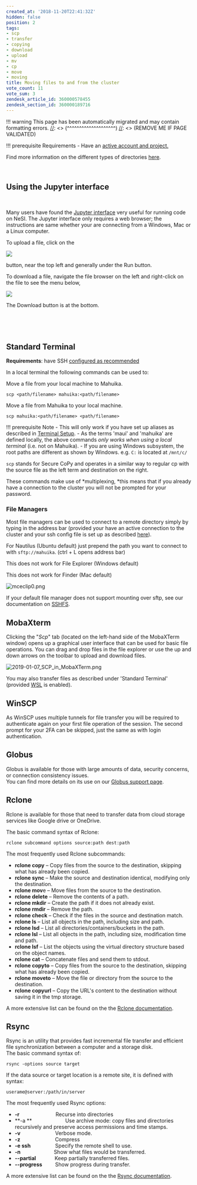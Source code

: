 ```yaml
---
created_at: '2018-11-20T22:41:32Z'
hidden: false
position: 2
tags:
- scp
- transfer
- copying
- download
- upload
- mv
- cp
- move
- moving
title: Moving files to and from the cluster
vote_count: 11
vote_sum: 3
zendesk_article_id: 360000578455
zendesk_section_id: 360000189716
---
```




[//]: <> (REMOVE ME IF PAGE VALIDATED)
[//]: <> (vvvvvvvvvvvvvvvvvvvv)
!!! warning
    This page has been automatically migrated and may contain formatting errors.
[//]: <> (^^^^^^^^^^^^^^^^^^^^)
[//]: <> (REMOVE ME IF PAGE VALIDATED)

!!! prerequisite Requirements
     -   Have an [active account and
         project.](https://support.nesi.org.nz/hc/en-gb/sections/360000196195-Accounts-Projects)

Find more information on the different types of directories
[here](../../../Storage/File_Systems_and_Quotas/NeSI_File_Systems_and_Quotas).

 

## Using the Jupyter interface

 

Many users have found the [Jupyter
interface](../../../Scientific_Computing/Interactive_computing_using_Jupyter/Jupyter_on_NeSI)
very useful for running code on NeSI. The Jupyter interface only
requires a web browser; the instructions are same whether your are
connecting from a Windows, Mac or a Linux computer.

To upload a file, click on the 

![](../../assets/images/Moving_files_to_and_from_the_cluster.png)

button, near the top left and generally under the Run button.

To download a file, navigate the file browser on the left and
right-click on the file to see the menu below,

![](../../assets/images/Moving_files_to_and_from_the_cluster_0.png)

The Download button is at the bottom.

 

 

## Standard Terminal

**Requirements**: have SSH [configured as
recommended](https://support.nesi.org.nz/hc/en-gb/sections/360000189696)

In a local terminal the following commands can be used to:

Move a file from your local machine to Mahuika.

``` sl
scp <path/filename> mahuika:<path/filename>
```

Move a file from Mahuika to your local machine.

``` sl
scp mahuika:<path/filename> <path/filename>
```
!!! prerequisite Note
     -   This will only work if you have set up aliases as described in
         [Terminal
         Setup](https://support.nesi.org.nz/hc/en-gb/articles/360000625535-Terminal-Setup-MacOS-Linux-).
     -   As the terms 'maui' and 'mahuika' are defined locally, the above
         commands *only works when using a local terminal* (i.e. not on
         Mahuika).
     -   If you are using Windows subsystem, the root paths are different
         as shown by Windows. e.g. `C:` is located at `/mnt/c/`

`scp` stands for Secure CoPy and operates in a similar way to regular cp
with the source file as the left term and destination on the right.

These commands make use of *multiplexing, *this means that if you
already have a connection to the cluster you will not be prompted for
your password.

### File Managers 

Most file managers can be used to connect to a remote directory simply
by typing in the address bar (provided your have an active connection to
the cluster and your ssh config file is set up as described
[here](../../../Scientific_Computing/Terminal_Setup/Standard_Terminal_Setup)).

For Nautilus (Ubuntu default) just prepend the path you want to connect
to with `sftp://mahuika`. (ctrl + L opens address bar)

This does not work for File Explorer (Windows default)

This does not work for Finder (Mac default)

![mceclip0.png](../../assets/images/Moving_files_to_and_from_the_cluster_1.png)

If your default file manager does not support mounting over sftp, see
our documentation
on [SSHFS](../../../General/FAQs/Can_I_use_SSHFS_to_mount_the_cluster_filesystem_on_my_local_machine).

## MobaXterm

Clicking the "*Scp*" tab (located on the left-hand side of the MobaXTerm
window) opens up a graphical user interface that can be used for basic
file operations. You can drag and drop files in the file explorer or use
the up and down arrows on the toolbar to upload and download files.

![2019-01-07\_SCP\_in\_MobaXTerm.png](../../assets/images/Moving_files_to_and_from_the_cluster_2.png)

You may also transfer files as described under 'Standard Terminal'
(provided
[WSL](../../../Scientific_Computing/Terminal_Setup/Windows_Subsystem_for_Linux_WSL)
is enabled).

## WinSCP

As WinSCP uses multiple tunnels for file transfer you will be required
to authenticate again on your first file operation of the session. The
second prompt for your 2FA can be skipped, just the same as with login
authentication.

## Globus

Globus is available for those with large amounts of data, security
concerns, or connection consistency issues.  
You can find more details on its use on our [Globus support
page](../../../Storage/Data_Transfer_Services/Data_Transfer_using_Globus_V5).

## Rclone

Rclone is available for those that need to transfer data from cloud
storage services like Google drive or OneDrive.

The basic command syntax of Rclone:

``` sl
rclone subcommand options source:path dest:path
```

The most frequently used Rclone subcommands:

-   **rclone copy** – Copy files from the source to the destination,
    skipping what has already been copied.
-   **rclone sync** – Make the source and destination identical,
    modifying only the destination.
-   **rclone mov**e – Move files from the source to the destination.
-   **rclone delete** – Remove the contents of a path.
-   **rclone mkdir** – Create the path if it does not already exist.
-   **rclone rmdir** – Remove the path.
-   **rclone check** – Check if the files in the source and destination
    match.
-   **rclone ls** – List all objects in the path, including size and
    path.
-   **rclone lsd** – List all directories/containers/buckets in the
    path.
-   **rclone lsl** – List all objects in the path, including size,
    modification time and path.
-   **rclone lsf** – List the objects using the virtual directory
    structure based on the object names.
-   **rclone cat** – Concatenate files and send them to stdout.
-   **rclone copyto** – Copy files from the source to the destination,
    skipping what has already been copied.
-   **rclone moveto** – Move the file or directory from the source to
    the destination.
-   **rclone copyurl** – Copy the URL's content to the destination
    without saving it in the tmp storage.

A more extensive list can be found on the the [Rclone
documentation](https://rclone.org/docs).

## Rsync

Rsync is an utility that provides fast incremental file transfer and
efficient file synchronization between a computer and a storage disk.  
The basic command syntax of:  

``` sl
rsync -options source target
```

If the data source or target location is a remote site, it is defined
with syntax:  

``` sl
userame@server:/path/in/server
```

The most frequently used Rsync options:

-   **-r**                         Recurse into directories
-   **-a **                       Use archive mode: copy files and
    directories recursively and preserve access permissions and time
    stamps.
-   **-v**                        Verbose mode.
-   **-z**                        Compress
-   **-e ssh**                 Specify the remote shell to use.
-   **-n**                       Show what files would be transferred.
-   **--partial**             Keep partially transferred files.
-   **--progress**         Show progress during transfer.

A more extensive list can be found on the the [Rsync
documentation](https://download.samba.org/pub/rsync/rsync.1).

 